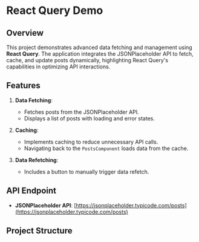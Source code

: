 # React Query Demo

## Overview
This project demonstrates advanced data fetching and management using **React Query**. The application integrates the JSONPlaceholder API to fetch, cache, and update posts dynamically, highlighting React Query's capabilities in optimizing API interactions.

## Features
1. **Data Fetching**:
   - Fetches posts from the JSONPlaceholder API.
   - Displays a list of posts with loading and error states.

2. **Caching**:
   - Implements caching to reduce unnecessary API calls.
   - Navigating back to the `PostsComponent` loads data from the cache.

3. **Data Refetching**:
   - Includes a button to manually trigger data refetch.

## API Endpoint
- **JSONPlaceholder API**: [https://jsonplaceholder.typicode.com/posts](https://jsonplaceholder.typicode.com/posts)

## Project Structure
